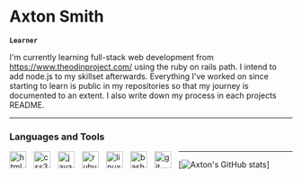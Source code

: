 # Axton Smith  

**`Learner`**  

I'm currently learning full-stack web development from https://www.theodinproject.com/ using the ruby on rails path. I intend to add node.js to my skillset afterwards. Everything I've worked on since starting to learn is public in my repositories so that my journey is documented to an extent. I also write down my process in each projects README.  
  
---  
  
### Languages and Tools  

<img align="left" alt="html5" width="30px" style="padding-right:10px;" src="https://cdn.jsdelivr.net/gh/devicons/devicon/icons/html5/html5-original-wordmark.svg"/>  
<img align="left" alt="css3" width="30px" style="padding-right:10px;" src="https://cdn.jsdelivr.net/gh/devicons/devicon/icons/css3/css3-original-wordmark.svg"/>  
<img align="left" alt="javascript" width="30px" style="padding-right:10px;" src="https://cdn.jsdelivr.net/gh/devicons/devicon/icons/javascript/javascript-original.svg"/>  
<img align="left" alt="ruby" width="30px" style="padding-right:10px;" src="https://cdn.jsdelivr.net/gh/devicons/devicon/icons/ruby/ruby-original-wordmark.svg"/>  
<img align="left" alt="linux" width="30px" style="padding-right:10px;" src="https://cdn.jsdelivr.net/gh/devicons/devicon/icons/linux/linux-original.svg"/>  
<img align="left" alt="bash" width="30px" style="padding-right:10px;" src="https://cdn.jsdelivr.net/gh/devicons/devicon/icons/bash/bash-original.svg"/>  
<img align="left" alt="git" width="30px" style="padding-right:10px;" src="https://cdn.jsdelivr.net/gh/devicons/devicon/icons/git/git-original-wordmark.svg"/>   

---  
  
[![Axton's GitHub stats](https://github-readme-stats.vercel.app/api?username=axtons&theme=radical&show_icons=true)]  
